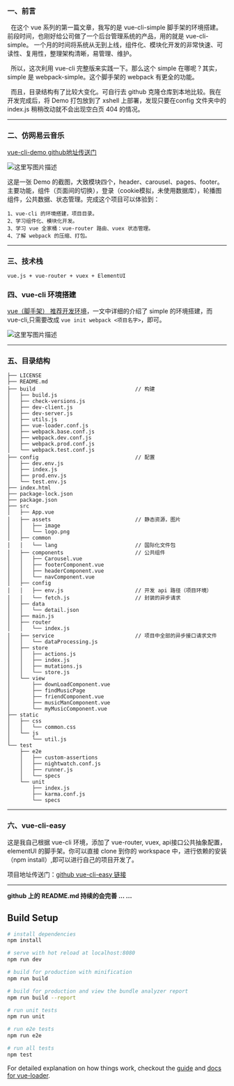 <h3>一、前言</h3>

&nbsp;&nbsp;在这个 vue 系列的第一篇文章，我写的是 vue-cli-simple 脚手架的环境搭建。前段时间，也刚好给公司做了一个后台管理系统的产品，用的就是 vue-cli-simple。 一个月的时间将系统从无到上线，组件化、模块化开发的非常快速、可读性、复用性，整理架构清晰，易管理、维护。

&nbsp;&nbsp;所以，这次利用 vue-cli 完整版来实践一下。那么这个 simple 在哪呢？其实，simple 是 webpack-simple。这个脚手架的 webpack 有更全的功能。

&nbsp;&nbsp;而且，目录结构有了比较大变化。可自行去 github 克隆仓库到本地比较。我在开发完成后，将 Demo 打包放到了 xshell 上部署，发现只要在config 文件夹中的 index.js 稍稍改动就不会出现空白页 404 的情况。
<hr/><h3>二、仿网易云音乐</h3>

[vue-cli-demo github地址传送门](https://github.com/AllenChinese/vue-cli-demo)

![这里写图片描述](http://img.blog.csdn.net/20170907225318131?watermark/2/text/aHR0cDovL2Jsb2cuY3Nkbi5uZXQvRE9DQUxMRU4=/font/5a6L5L2T/fontsize/400/fill/I0JBQkFCMA==/dissolve/70/gravity/SouthEast)

这是一张 Demo 的截图，大致模块四个，header、carousel、pages、footer。主要功能，组件（页面间的切换），登录（cookie模拟，未使用数据库），轮播图组件，公共数据、状态管理。完成这个项目可以体验到：

	1、vue-cli 的环境搭建，项目目录。
	2、学习组件化、模块化开发。
	3、学习 vue 全家桶：vue-router 路由、vuex 状态管理。
	4、了解 webpack 的压缩、打包。
<hr/><h3>三、技术栈</h3>

	vue.js + vue-router + vuex + ElementUI

<h3>四、vue-cli 环境搭建</h3>

[vue（脚手架） 推荐开发环境](http://blog.csdn.net/docallen/article/details/68490256)，一文中详细的介绍了 simple 的环境搭建，而 vue-cli,只需要改成 `vue init webpack <项目名字>`，即可。

![这里写图片描述](http://img.blog.csdn.net/20170907232857591?watermark/2/text/aHR0cDovL2Jsb2cuY3Nkbi5uZXQvRE9DQUxMRU4=/font/5a6L5L2T/fontsize/400/fill/I0JBQkFCMA==/dissolve/70/gravity/SouthEast)

<hr><h3>五、目录结构</h3>

```
├── LICENSE
├── README.md
├── build                                // 构建
│   ├── build.js
│   ├── check-versions.js
│   ├── dev-client.js
│   ├── dev-server.js
│   ├── utils.js
│   ├── vue-loader.conf.js
│   ├── webpack.base.conf.js
│   ├── webpack.dev.conf.js
│   ├── webpack.prod.conf.js
│   └── webpack.test.conf.js
├── config                               // 配置
│   ├── dev.env.js
│   ├── index.js
│   ├── prod.env.js
│   └── test.env.js
├── index.html
├── package-lock.json
├── package.json
├── src
│   ├── App.vue
│   ├── assets                           // 静态资源，图片
│   │   ├── image
│   │   └── logo.png
│   ├── common    
│   │   └── lang                         // 国际化文件包
│   ├── components                       // 公共组件 
│   │   ├── Carousel.vue
│   │   ├── footerComponent.vue
│   │   ├── headerComponent.vue
│   │   └── navComponent.vue
│   ├── config
│   │   ├── env.js                       // 开发 api 路径（项目环境）
│   │   └── fetch.js                     // 封装的异步请求
│   ├── data
│   │   └── detail.json
│   ├── main.js
│   ├── router
│   │   └── index.js
│   ├── service                          // 项目中全部的异步接口请求文件
│   │   └── dataProcessing.js
│   ├── store
│   │   ├── actions.js
│   │   ├── index.js
│   │   ├── mutations.js
│   │   └── store.js
│   └── view
│       ├── downLoadComponent.vue
│       ├── findMusicPage
│       ├── friendComponent.vue
│       ├── musicManComponent.vue
│       └── myMusicComponent.vue
├── static
│   ├── css
│   │   └── common.css
│   └── js
│       └── util.js
└── test
    ├── e2e
    │   ├── custom-assertions
    │   ├── nightwatch.conf.js
    │   ├── runner.js
    │   └── specs
    └── unit
        ├── index.js
        ├── karma.conf.js
        └── specs
```
<hr/><h3>六、vue-cli-easy</h3>

这是我自己根据 vue-cli 环境，添加了 vue-router, vuex, api接口公共抽象配置，elementUI 的脚手架。你可以直接 clone 到你的 workspace 中，进行依赖的安装（npm install）,即可以进行自己的项目开发了。

项目地址传送门：[github vue-cli-easy 链接](https://github.com/AllenChinese/vue-cli-easy)
<hr>

**github 上的 README.md 持续的会完善 ... ...**



## Build Setup

``` bash
# install dependencies
npm install

# serve with hot reload at localhost:8080
npm run dev

# build for production with minification
npm run build

# build for production and view the bundle analyzer report
npm run build --report

# run unit tests
npm run unit

# run e2e tests
npm run e2e

# run all tests
npm test
```

For detailed explanation on how things work, checkout the [guide](http://vuejs-templates.github.io/webpack/) and [docs for vue-loader](http://vuejs.github.io/vue-loader).

